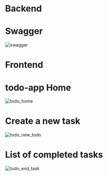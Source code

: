 # Backend

# Swagger
![swagger](https://github.com/DaviFarias7/todo-app/assets/86566715/826643ce-b009-410d-9de6-ea960913c395)

# Frontend

# todo-app Home

![todo_home](https://github.com/DaviFarias7/todo-app/assets/86566715/1f9d00e9-9e06-478d-9806-42883376283b)

# Create a new task

![todo_new_todo](https://github.com/DaviFarias7/todo-app/assets/86566715/db047f73-96ad-4d00-8d9e-31387ca2532b)

# List of completed tasks

![todo_end_task](https://github.com/DaviFarias7/todo-app/assets/86566715/413def7b-8aed-487f-94e6-b9d2d0b8b9e5)
